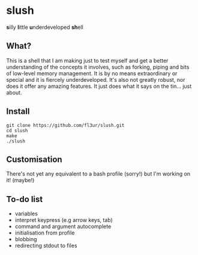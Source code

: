 # slush
**s**illy **l**ittle **u**nderdeveloped **sh**ell

## What?
This is a shell that I am making just to test myself and get a better understanding of the concepts it involves, such as forking, piping and bits of low-level memory management. It is by no means extraordinary or special and it is fiercely underdeveloped. It's also not greatly robust, nor does it offer any amazing features. It just does what it says on the tin... just about.

## Install
```
git clone https://github.com/fl3ur/slush.git
cd slush
make
./slush
```

## Customisation
There's not yet any equivalent to a bash profile (sorry!) but I'm working on it! (maybe!)

## To-do list
* variables
* interpret keypress (e.g arrow keys, tab)
* command and argument autocomplete
* initialisation from profile
* blobbing
* redirecting stdout to files